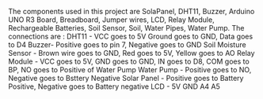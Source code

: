 The components used in this project are 
SolaPanel,
 DHT11, 
Buzzer, 
Arduino UNO R3 Board, 
Breadboard, 
Jumper wires, 
LCD, 
Relay Module, 
Rechargeable Batteries,
 Soil Sensor, 
Soil, 
Water Pipes, 
Water Pump.
The connections are :
DHT11 - VCC goes to 5V
        Ground goes to GND,
        Data goes to D4 
Buzzer-  Positive goes to pin 7, 
         Negative goes to GND 
Soil Moisture Sensor - Brown wire goes to GND, 
                       Red goes to 5V, 
                       Yellow goes to AO 
Relay Module - VCC goes to 5V, 
               GND goes to GND, 
               IN goes to D8, 
               COM goes to BP, 
               NO goes to Positive of Water Pump
Water Pump - Positive goes to NO, 
             Negative goes to Bsttery Negative
Solar Panel - Positive goes to Battery Positive, 
              Negative goes to Battery negative
LCD - 5V
      GND
      A4
      A5
